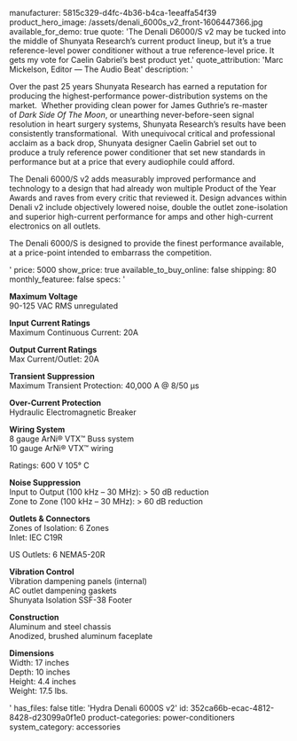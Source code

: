 manufacturer: 5815c329-d4fc-4b36-b4ca-1eeaffa54f39
product_hero_image: /assets/denali_6000s_v2_front-1606447366.jpg
available_for_demo: true
quote: 'The Denali D6000/S v2 may be tucked into the middle of Shunyata Research’s current product lineup, but it’s a true reference-level power conditioner without a true reference-level price. It gets my vote for Caelin Gabriel’s best product yet.'
quote_attribution: 'Marc Mickelson, Editor — The Audio Beat'
description: '<p>Over the past 25 years Shunyata Research has earned a reputation for producing the highest-performance power-distribution systems on the market.&nbsp; Whether providing clean power for James Guthrie’s re-master of&nbsp;<em>Dark Side Of The Moon</em>, or unearthing never-before-seen signal resolution in heart surgery systems, Shunyata Research’s results have been consistently transformational.&nbsp; With unequivocal critical and professional acclaim as a back drop, Shunyata designer Caelin Gabriel set out to produce a truly reference power conditioner that set new standards in performance but at a price that every audiophile could afford.</p><p>The Denali 6000/S v2 adds measurably improved performance and technology to a design that had already won multiple Product of the Year Awards and raves from every critic that reviewed it. Design advances within Denali v2 include objectively lowered noise, double the outlet zone-isolation and superior high-current performance for amps and other high-current electronics on all outlets.</p><p>The Denali 6000/S is designed to provide the finest performance available, at a price-point intended to embarrass the competition.</p>'
price: 5000
show_price: true
available_to_buy_online: false
shipping: 80
monthly_featuree: false
specs: '<p><strong>Maximum Voltage</strong><br>90-125 VAC RMS unregulated<br></p><p><strong>Input Current Ratings</strong><br>Maximum Continuous Current: 20A&nbsp;<br></p><p><strong>Output Current Ratings</strong><br>Max Current/Outlet: 20A&nbsp;<br></p><p><strong>Transient Suppression</strong><br>Maximum Transient Protection: 40,000 A @ 8/50 μs</p><p><strong>Over-Current Protection</strong><br>Hydraulic Electromagnetic Breaker</p><p><strong>Wiring System</strong><br>8 gauge ArNi® VTX™ Buss system<br>10 gauge ArNi® VTX™ wiring</p><p>Ratings: 600 V 105° C</p><p><strong>Noise Suppression</strong><br>Input to Output (100 kHz – 30 MHz): &gt; 50 dB reduction<br>Zone to Zone (100 kHz – 30 MHz): &gt; 60 dB reduction</p><p><strong>Outlets &amp; Connectors</strong><br>Zones of Isolation: 6 Zones<br>Inlet: IEC C19R</p><p>US Outlets: 6 NEMA5-20R<br></p><p><strong>Vibration Control</strong><br>Vibration dampening panels (internal)<br>AC outlet dampening gaskets<br>Shunyata Isolation SSF-38 Footer</p><p><strong>Construction</strong><br>Aluminum and steel chassis<br>Anodized, brushed aluminum faceplate</p><p><strong>Dimensions</strong><br>Width: 17 inches<br>Depth: 10 inches<br>Height: 4.4 inches<br>Weight: 17.5 lbs.&nbsp;</p>'
has_files: false
title: 'Hydra Denali 6000S v2'
id: 352ca66b-ecac-4812-8428-d23099a0f1e0
product-categories: power-conditioners
system_category: accessories
